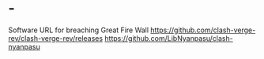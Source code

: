 # -

Software URL for breaching Great Fire Wall
https://github.com/clash-verge-rev/clash-verge-rev/releases
https://github.com/LibNyanpasu/clash-nyanpasu
